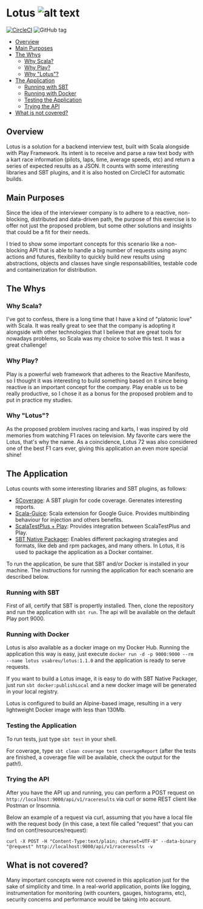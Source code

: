 # Lotus ![alt text](https://sc02.alicdn.com/kf/HTB1fz8uQXXXXXXgXpXX760XFXXXX/berg-pedal-go-kart-4-wheel-pedal.png_50x50.png "Lotus")
[![CircleCI](https://circleci.com/gh/vsabreu/lotus.svg?style=shield)](https://circleci.com/gh/vsabreu/lotus)
![GitHub tag](https://img.shields.io/github/tag/vsabreu/lotus.svg)

- [Overview](#overview)
- [Main Purposes](#main-purposes)
- [The Whys](#the-whys)
  * [Why Scala?](#why-scala)
  * [Why Play?](#why-play)
  * [Why "Lotus"?](#why-lotus)
- [The Application](#the-application)
  * [Running with SBT](#running-with-sbt)
  * [Running with Docker](#running-with-docker)
  * [Testing the Application](#testing-the-application)
  * [Trying the API](#trying-the-api)
- [What is not covered?](#what-is-not-covered)

## Overview
Lotus is a solution for a backend interview test, built with Scala alongside with Play Framework. Its intent is to receive and parse a raw text body with a kart race information (pilots, laps, time, average speeds, etc) and return a series of expected results as a JSON. It counts with some interesting libraries and SBT plugins, and it is also hosted on CircleCI for automatic builds.

## Main Purposes
Since the idea of the interviewer company is to adhere to a reactive, non-blocking, distributed and data-driven path, the purpose of this exercise is to offer not just the proposed problem, but some other solutions and insights that could be a fit for their needs.

I tried to show some important concepts for this scenario like a non-blocking API that is able to handle a big number of requests using async actions and futures, flexibility to quickly build new results using abstractions, objects and classes have single responsabilities, testable code and containerization for distribution.   

## The Whys
### Why Scala?
I've got to confess, there is a long time that I have a kind of "platonic love" with Scala. It was really great to see that the company is adopting it alongside with other technologies that I believe that are great tools for nowadays problems, so Scala was my choice to solve this test. It was a great challenge!

### Why Play?
Play is a powerful web framework that adheres to the Reactive Manifesto, so I thought it was interesting to build something based on it since being reactive is an important concept for the company. Play enable us to be really productive, so I chose it as a bonus for the proposed problem and to put in practice my studies.

### Why "Lotus"?
As the proposed problem involves racing and karts, I was inspired by old memories from watching F1 races on television. My favorite cars were the Lotus, that's why the name. As a coincidence, Lotus 72 was also considered one of the best F1 cars ever, giving this application an even more special shine!

## The Application
Lotus counts with some interesting libraries and SBT plugins, as follows:
* [SCoverage](https://github.com/scoverage/sbt-scoverage): A SBT plugin for code coverage. Gerenates interesting reports.
* [Scala-Guice](https://github.com/codingwell/scala-guice): Scala extension for Google Guice. Provides multibinding behaviour for injection and others benefits.
* [ScalaTestPlus + Play](https://github.com/playframework/scalatestplus-play): Provides integration between ScalaTestPlus and Play.
* [SBT Native Packager](https://www.scala-sbt.org/sbt-native-packager/): Enables different packaging strategies and formats, like deb and rpm packages, and many others. In Lotus, it is used to package the application as a Docker container.

To run the application, be sure that SBT and/or Docker is installed in your machine. The instructions for running the application for each scenario are described below.

### Running with SBT
First of all, certify that SBT is propertly installed. Then, clone the repository and run the application with `sbt run`. The api will be available on the default Play port 9000.

### Running with Docker
Lotus is also available as a docker image on my Docker Hub. Running the application this way is easy, just execute `docker run -d -p 9000:9000 --rm --name lotus vsabreu/lotus:1.1.0` and the application is ready to serve requests.

If you want to build a Lotus image, it is easy to do with SBT Native Packager, just run `sbt docker:publishLocal` and a new docker image will be generated in your local registry. 

Lotus is configured to build an Alpine-based image, resulting in a very lightweight Docker image with less than 130Mb.

### Testing the Application
To run tests, just type `sbt test` in your shell. 

For coverage, type `sbt clean coverage test coverageReport` (after the tests are finished, a coverage file will be available, check the output for the path!).

### Trying the API
After you have the API up and running, you can perform a POST request on `http://localhost:9000/api/v1/raceresults` via curl or some REST client like Postman or Insomnia.

Below an example of a request via curl, assuming that you have a local file with the request body (in this case, a text file called "request" that you can find on conf/resources/request):

`curl -X POST -H "Content-Type:text/plain; charset=UTF-8" --data-binary "@request" http://localhost:9000/api/v1/raceresults -v`

## What is not covered?
Many important concepts were not covered in this application just for the sake of simplicity and time. In a real-world application, points like logging, instrumentation for monitoring (with counters, gauges, histograms, etc), security concerns and performance would be taking into account.

